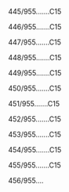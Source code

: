 445/955.......C15 


446/955.......C15 


447/955.......C15 


448/955.......C15 


449/955.......C15 


450/955.......C15 


451/955.......C15 


452/955.......C15 


453/955.......C15 


454/955.......C15 


455/955.......C15 


456/955.... 

